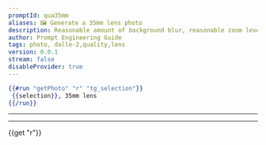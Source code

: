 ```yaml
---
promptId: qua35mm
aliases: 🖼️ Generate a 35mm lens photo
description: Reasonable amount of background blur, reasonable zoom level.
author: Prompt Engineering Guide
tags: photo, dalle-2,quality,lens
version: 0.0.1
stream: false
disableProvider: true
---
```

```handlebars
{{#run "getPhoto" "r" "tg_selection"}}
 {{selection}}, 35mm lens
{{/run}}
```
***
***
{{get "r"}}